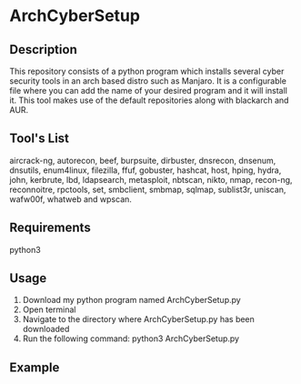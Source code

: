 # ArchCyberSetup
## Description
This repository consists of a python program which installs several cyber security tools in an arch based distro such as Manjaro. It is a configurable file where you can add the name of your desired program and it will install it. This tool makes use of the default repositories along with blackarch and AUR.

## Tool's List
aircrack-ng, autorecon, beef, burpsuite, dirbuster, dnsrecon, dnsenum, dnsutils, enum4linux, filezilla, ffuf, gobuster, hashcat, host, hping, hydra, john, kerbrute, lbd, ldapsearch, metasploit, nbtscan, nikto, nmap, recon-ng, reconnoitre, rpctools, set, smbclient, smbmap, sqlmap, sublist3r, uniscan, wafw00f, whatweb and wpscan.

## Requirements
python3

## Usage
1. Download my python program named ArchCyberSetup.py
2. Open terminal
3. Navigate to the directory where ArchCyberSetup.py has been downloaded
4. Run the following command: python3 ArchCyberSetup.py

## Example
